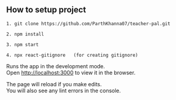 ## How to setup project
``` 
1. git clone https://github.com/ParthKhanna07/teacher-pal.git

2. npm install

3. npm start

4. npx react-gitignore   (for creating gitignore)
```

Runs the app in the development mode.<br>
Open [http://localhost:3000](http://localhost:3000) to view it in the browser.

The page will reload if you make edits.<br>
You will also see any lint errors in the console.


